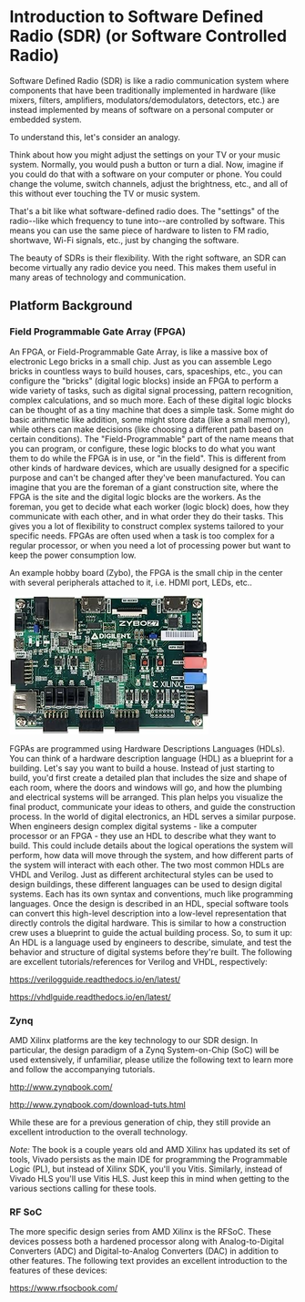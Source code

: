 # Introduction to Software Defined Radio (SDR) (or Software Controlled Radio)

Software Defined Radio (SDR) is like a radio communication system where components that have been traditionally implemented in hardware (like mixers, filters, amplifiers, modulators/demodulators, detectors, etc.) are instead implemented by means of software on a personal computer or embedded system.

To understand this, let's consider an analogy.

Think about how you might adjust the settings on your TV or your music system. Normally, you would push a button or turn a dial. Now, imagine if you could do that with a software on your computer or phone. You could change the volume, switch channels, adjust the brightness, etc., and all of this without ever touching the TV or music system.

That's a bit like what software-defined radio does. The "settings" of the radio--like which frequency to tune into--are controlled by software. This means you can use the same piece of hardware to listen to FM radio, shortwave, Wi-Fi signals, etc., just by changing the software.

The beauty of SDRs is their flexibility. With the right software, an SDR can become virtually any radio device you need. This makes them useful in many areas of technology and communication.

## Platform Background

### Field Programmable Gate Array (FPGA)

An FPGA, or Field-Programmable Gate Array, is like a massive box of electronic Lego bricks in a small chip. Just as you can assemble Lego bricks in countless ways to build houses, cars, spaceships, etc., you can configure the "bricks" (digital logic blocks) inside an FPGA to perform a wide variety of tasks, such as digital signal processing, pattern recognition, complex calculations, and so much more.  Each of these digital logic blocks can be thought of as a tiny machine that does a simple task. Some might do basic arithmetic like addition, some might store data (like a small memory), while others can make decisions (like choosing a different path based on certain conditions). The "Field-Programmable" part of the name means that you can program, or configure, these logic blocks to do what you want them to do while the FPGA is in use, or "in the field". This is different from other kinds of hardware devices, which are usually designed for a specific purpose and can't be changed after they've been manufactured.  You can imagine that you are the foreman of a giant construction site, where the FPGA is the site and the digital logic blocks are the workers. As the foreman, you get to decide what each worker (logic block) does, how they communicate with each other, and in what order they do their tasks. This gives you a lot of flexibility to construct complex systems tailored to your specific needs.  FPGAs are often used when a task is too complex for a regular processor, or when you need a lot of processing power but want to keep the power consumption low. 

An example hobby board (Zybo), the FPGA is the small chip in the center with several peripherals attached to it, i.e. HDMI port, LEDs, etc.. 

![Alt text](../figs/zybo.jpg?raw=true)


FGPAs are programmed using Hardware Descriptions Languages (HDLs). You can think of a hardware description language (HDL) as a blueprint for a building. Let's say you want to build a house. Instead of just starting to build, you'd first create a detailed plan that includes the size and shape of each room, where the doors and windows will go, and how the plumbing and electrical systems will be arranged. This plan helps you visualize the final product, communicate your ideas to others, and guide the construction process.  In the world of digital electronics, an HDL serves a similar purpose. When engineers design complex digital systems - like a computer processor or an FPGA - they use an HDL to describe what they want to build. This could include details about the logical operations the system will perform, how data will move through the system, and how different parts of the system will interact with each other.  The two most common HDLs are VHDL and Verilog. Just as different architectural styles can be used to design buildings, these different languages can be used to design digital systems. Each has its own syntax and conventions, much like programming languages.  Once the design is described in an HDL, special software tools can convert this high-level description into a low-level representation that directly controls the digital hardware. This is similar to how a construction crew uses a blueprint to guide the actual building process.  So, to sum it up: An HDL is a language used by engineers to describe, simulate, and test the behavior and structure of digital systems before they're built. The following are excellent tutorials/references for Verilog and VHDL, respectively:

https://verilogguide.readthedocs.io/en/latest/

https://vhdlguide.readthedocs.io/en/latest/


### Zynq
AMD Xilinx platforms are the key technology to our SDR design.  In particular, the design paradigm of a Zynq System-on-Chip (SoC) will be used extensively, if unfamiliar, please utilize the following text to learn more and follow the accompanying tutorials.

http://www.zynqbook.com/

http://www.zynqbook.com/download-tuts.html

While these are for a previous generation of chip, they still provide an excellent introduction to the overall technology.

*Note:* The book is a couple years old and AMD Xilinx has updated its set of tools, Vivado persists as the main IDE for programming the Programmable Logic (PL), but instead of Xilinx SDK, you'll you Vitis.  Similarly, instead of Vivado HLS you'll use Vitis HLS.  Just keep this in mind when getting to the various sections calling for these tools.

### RF SoC

The more specific design series from AMD Xilinx is the RFSoC.  These devices possess both a hardened processor along with Analog-to-Digital Converters (ADC) and Digital-to-Analog Converters (DAC) in addition to other features.  The following text provides an excellent introduction to the features of these devices:

https://www.rfsocbook.com/

